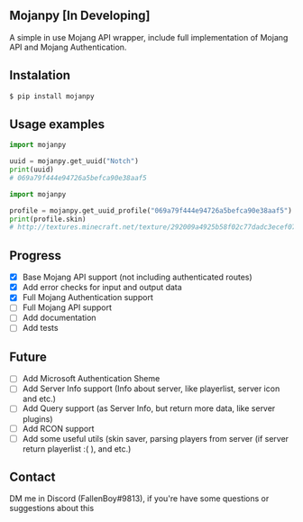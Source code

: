 ## Mojanpy [In Developing]

A simple in use Mojang API wrapper, include full implementation of Mojang API and Mojang Authentication.

## Instalation
```bash
$ pip install mojanpy
```

## Usage examples
```py
import mojanpy

uuid = mojanpy.get_uuid("Notch")
print(uuid)
# 069a79f444e94726a5befca90e38aaf5
```
```py
import mojanpy

profile = mojanpy.get_uuid_profile("069a79f444e94726a5befca90e38aaf5")
print(profile.skin)
# http://textures.minecraft.net/texture/292009a4925b58f02c77dadc3ecef07ea4c7472f64e0fdc32ce5522489362680
```

## Progress
- [x] Base Mojang API support (not including authenticated routes)
- [x] Add error checks for input and output data
- [x] Full Mojang Authentication support
- [ ] Full Mojang API support
- [ ] Add documentation
- [ ] Add tests

## Future

- [ ] Add Microsoft Authentication Sheme
- [ ] Add Server Info support (Info about server, like playerlist, server icon and etc.)
- [ ] Add Query support (as Server Info, but return more data, like server plugins)
- [ ] Add RCON support
- [ ] Add some useful utils (skin saver, parsing players from server (if server return playerlist :( ), and etc.)

## Contact
DM me in Discord (FallenBoy#9813), if you're have some questions or suggestions about this
